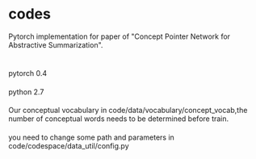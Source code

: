 # codes
Pytorch implementation for paper of "Concept Pointer Network for Abstractive Summarization".

#
pytorch 0.4
####
python 2.7

####
Our conceptual vocabulary in code/data/vocabulary/concept_vocab,the number of conceptual words needs to be determined before train.
####
you need to change some path and parameters in code/codespace/data_util/config.py
